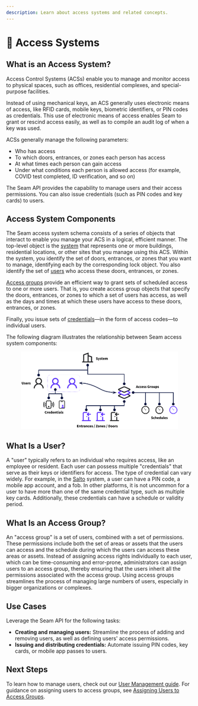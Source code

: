 ```yaml
---
description: Learn about access systems and related concepts.
---
```


# 🏢 Access Systems

## What is an Access System?

Access Control Systems (ACSs) enable you to manage and monitor access to physical spaces, such as offices, residential complexes, and special-purpose facilities.

Instead of using mechanical keys, an ACS generally uses electronic means of access, like RFID cards, mobile keys, biometric identifiers, or PIN codes as credentials. This use of electronic means of access enables Seam to grant or rescind access easily, as well as to compile an audit log of when a key was used.

ACSs generally manage the following parameters:

* Who has access
* To which doors, entrances, or zones each person has access
* At what times each person can gain access
* Under what conditions each person is allowed access (for example, COVID test completed, ID verification, and so on)

The Seam API provides the capability to manage users and their access permissions. You can also issue credentials (such as PIN codes and key cards) to users.

## Access System Components

The Seam access system schema consists of a series of objects that interact to enable you manage your ACS in a logical, efficient manner. The top-level object is the [system](../../api-clients/access-control-systems/systems/) that represents one or more buildings, residential locations, or other sites that you manage using this ACS. Within the system, you identify the set of doors, entrances, or zones that you want to manage, identifying each by the corresponding lock object. You also identify the set of [users](./#what-is-a-user) who access these doors, entrances, or zones.

[Access groups](./#what-is-an-access-group) provide an efficient way to grant sets of scheduled access to one or more users. That is, you create access group objects that specify the doors, entrances, or zones to which a set of users has access, as well as the days and times at which these users have access to these doors, entrances, or zones.

Finally, you issue sets of [credentials](issuing-credentials.md)—in the form of access codes—to individual users.

The following diagram illustrates the relationship between Seam access system components:

<figure><img src="../../.gitbook/assets/access_system_components.png" alt="Seam access system components"><figcaption></figcaption></figure>

## What Is a User?

A "user" typically refers to an individual who requires access, like an employee or resident. Each user can possess multiple "credentials" that serve as their keys or identifiers for access. The type of credential can vary widely. For example, in the [Salto](../../device-guides/salto-locks.md) system, a user can have a PIN code, a mobile app account, and a fob. In other platforms, it is not uncommon for a user to have more than one of the same credential type, such as multiple key cards. Additionally, these credentials can have a schedule or validity period.

## What Is an Access Group?

An "access group" is a set of users, combined with a set of permissions. These permissions include both the set of areas or assets that the users can access and the schedule during which the users can access these areas or assets. Instead of assigning access rights individually to each user, which can be time-consuming and error-prone, administrators can assign users to an access group, thereby ensuring that the users inherit all the permissions associated with the access group. Using access groups streamlines the process of managing large numbers of users, especially in bigger organizations or complexes.

## **Use Cases**

Leverage the Seam API for the following tasks:

* **Creating and managing users:** Streamline the process of adding and removing users, as well as defining users' access permissions.
* **Issuing and distributing credentials:** Automate issuing PIN codes, key cards, or mobile app passes to users.

## **Next Steps**

To learn how to manage users, check out our [User Management guide](user-management.md). For guidance on assigning users to access groups, see [Assigning Users to Access Groups](assigning-users-to-access-groups.md).&#x20;
